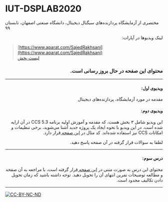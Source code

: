# IUT-DSPLAB2020
مختصری از آزمایشگاه پردازنده‌های سیگنال دیجیتال، دانشگاه صنعتی اصفهان، تابستان ۹۹

<p dir=rtl>
لینک ویدیوها در آپارات:
</p>  

> [https://www.aparat.com/SajedRakhsani](https://www.aparat.com/SajedRakhsani)   
> [لیست پخش](https://www.aparat.com/v/aJZBX?playlist=506336) 

<h3 dir=rtl>
محتوای این صفحه در حال بروز رسانی است.
</h3>

--------------------------------
<h4 dir=rtl>
ویدیوی اول:
</h4>
<p dir=rtl>
مقدمه در مورد آزمایشگاه، پردازنده‌های دیجیتال 
</p>
<h4 dir=rtl>
ویدیوی دوم:
</h4>
<p dir=rtl>
این ویدیو شامل ۳ بخش هست، که مقدمه و آموزش اولیه برنامه 
  CCS 5.3
در آن ارایه شده است. در این ویدیو
با نحوه ایجاد  یک پروژه جدید آشنا می‌شوید، برخی تنظیمات و امکانات 
  CCS 
 نیز استفاده شده‌اند.
  کد مثال در
  <a href="https://github.com/Sajed68/IUT-DSPLAB2020/tree/master/video02"> این صفحه </a>
   قرار دارد.
</p>

<p dir=rtl>
لطفا به سوالات قرار گرفته در آن صفحه پاسخ دهید.
</p>

-------------------------------
<h4 dir="rtl">
درس سوم:
</h4>

<p dir="rtl">
محتوای این درس به صورت متنی در 
  <a href="https://github.com/Sajed68/IUT-DSPLAB2020/tree/master/session03"> این صفحه </a> 
  قرار گرفته است، با مراجعه به آن صفحه و مطالعه توضیحات تمرین انتهای آن را تحویل دهید.
  توجه داشته باشید که زمان تحویل دادن تکالیف محدود است.
 </p>

  
------------------------------


[![CC-BY-NC-ND](https://licensebuttons.net/l/by-nc-nd/4.0/88x31.png)](https://creativecommons.org/licenses/by-nc-nd/4.0/legalcode)
